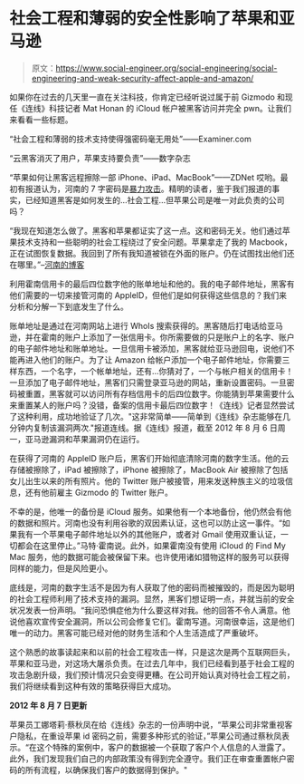 # 社会工程和薄弱的安全性影响了苹果和亚马逊

> 原文：<https://www.social-engineer.org/social-engineering/social-engineering-and-weak-security-affect-apple-and-amazon/>

如果你在过去的几天里一直在关注科技，你肯定已经听说过属于前 Gizmodo 和现任《连线》科技记者 Mat Honan 的 iCloud 帐户被黑客访问并完全 pwn。让我们来看看一些标题。

“社会工程和薄弱的技术支持使得强密码毫无用处”——Examiner.com

“云黑客消灭了用户，苹果支持要负责”——数字杂志

“苹果如何让黑客远程擦除一部 iPhone、iPad、MacBook”——ZDNet
 哎哟。最初有报道认为，河南的 7 字密码是[暴力攻击](https://www.social-engineer.org/framework/general-discussion/categories-social-engineers/hackers/ "SE Hackers")。精明的读者，鉴于我们报道的事实，已经知道黑客是如何发生的…社会工程…但苹果公司是唯一对此负责的公司吗？

“我现在知道怎么做了。黑客和苹果都证实了这一点。这和密码无关。他们通过苹果技术支持和一些聪明的社会工程绕过了安全问题。苹果拿走了我的 Macbook，正在试图恢复数据。我回到了所有我知道被锁在外面的账户。仍在试图找出他们还在哪里。”–[河南的博客](http://www.emptyage.com/post/28679875595/yes-i-was-hacked-hard)

利用霍南信用卡的最后四位数字他的账单地址和他的。我的电子邮件地址，黑客有他们需要的一切来接管河南的 AppleID，但他们是如何获得这些信息的？我们来分析和分解一下到底发生了什么。

账单地址是通过在河南网站上进行 WhoIs 搜索获得的。黑客随后打电话给亚马逊，并在霍南的账户上添加了一张信用卡。你所需要做的只是账户上的名字、账户的电子邮件地址和账单地址。一旦信用卡被添加，黑客就给亚马逊回电，说他们不能再进入他们的账户。为了让 Amazon 给帐户添加一个电子邮件地址，你需要三样东西，一个名字，一个帐单地址，还有…你猜对了，一个与帐户相关的信用卡！一旦添加了电子邮件地址，黑客们只需登录亚马逊的网站，重新设置密码。一旦密码被重置，黑客就可以访问所有存档信用卡的后四位数字。你能猜到苹果需要什么来重置某人的账户吗？没错，备案的信用卡最后四位数字！《连线》记者显然尝试了这种利用，成功地验证了几次。"这非常简单——简单到《连线》杂志能够在几分钟内复制该漏洞两次."报道连线。据《连线》报道，截至 2012 年 8 月 6 日周一，亚马逊漏洞和苹果漏洞仍在运行。

在获得了河南的 AppleID 账户后，黑客们开始彻底清除河南的数字生活。他的云存储被擦除了，iPad 被擦除了，iPhone 被擦除了，MacBook Air 被擦除了包括女儿出生以来的所有照片。他的 Twitter 账户被接管，用来发送种族主义的垃圾信息，还有他前雇主 Gizmodo 的 Twitter 账户。

不幸的是，他唯一的备份是 iCloud 服务。如果他有一个本地备份，他仍然会有他的数据和照片。河南也没有利用谷歌的双因素认证，这也可以防止这一事件。“如果我有一个苹果电子邮件地址以外的其他账户，或者对 Gmail 使用双重认证，一切都会在这里停止。”马特·霍南说。此外，如果霍南没有使用 iCloud 的 Find My Mac 服务，他的数据可能会被保留下来。也许使用诸如猎物这样的服务可以获得同样的能力，但是风险更小。

底线是，河南的数字生活不是因为有人获取了他的密码而被摧毁的，而是因为聪明的社会工程师利用了技术支持的漏洞。显然，黑客们想证明一点，并就当前的安全状况发表一份声明。“我问恐惧症他为什么要这样对我。他的回答不令人满意。他说他喜欢宣传安全漏洞，所以公司会修复它们。霍南写道。河南很幸运，这是他们唯一的动力。黑客可能已经对他的财务生活和个人生活造成了严重破坏。

这个熟悉的故事读起来和以前的社会工程攻击一样，只是这次是两个互联网巨头，苹果和亚马逊，对这场大屠杀负责。在过去几年中，我们已经看到基于社会工程的攻击急剧升级，我们预计情况只会变得更糟。在公司开始认真对待社会工程之前，我们将继续看到这种有效的策略获得巨大成功。

**2012 年 8 月 7 日更新**

苹果员工娜塔莉·蔡秋凤在给《连线》杂志的一份声明中说，“苹果公司非常重视客户隐私，在重设苹果 id 密码之前，需要多种形式的验证，”苹果公司通过蔡秋凤表示。“在这个特殊的案例中，客户的数据被一个获取了客户个人信息的人泄露了。此外，我们发现我们自己的内部政策没有得到完全遵守。我们正在审查重置帐户密码的所有流程，以确保我们客户的数据得到保护。"